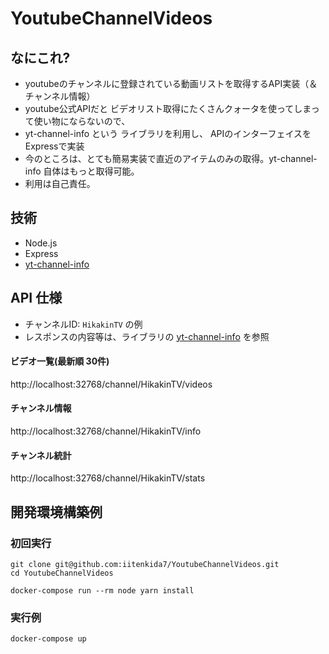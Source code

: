 # YoutubeChannelVideos

## なにこれ?
* youtubeのチャンネルに登録されている動画リストを取得するAPI実装（＆チャンネル情報）
* youtube公式APIだと ビデオリスト取得にたくさんクォータを使ってしまって使い物にならないので、
* yt-channel-info という ライブラリを利用し、 APIのインターフェイスを Expressで実装
* 今のところは、とても簡易実装で直近のアイテムのみの取得。yt-channel-info 自体はもっと取得可能。
* 利用は自己責任。

## 技術
* Node.js
* Express
* [yt-channel-info](https://github.com/FreeTubeApp/yt-channel-info)

## API 仕様

* チャンネルID: `HikakinTV` の例
* レスポンスの内容等は、ライブラリの [yt-channel-info](https://github.com/FreeTubeApp/yt-channel-info) を参照

#### ビデオ一覧(最新順 30件)
http://localhost:32768/channel/HikakinTV/videos

#### チャンネル情報
http://localhost:32768/channel/HikakinTV/info

#### チャンネル統計
http://localhost:32768/channel/HikakinTV/stats

## 開発環境構築例

### 初回実行

```
git clone git@github.com:iitenkida7/YoutubeChannelVideos.git
cd YoutubeChannelVideos

docker-compose run --rm node yarn install
```

### 実行例

```
docker-compose up
```




